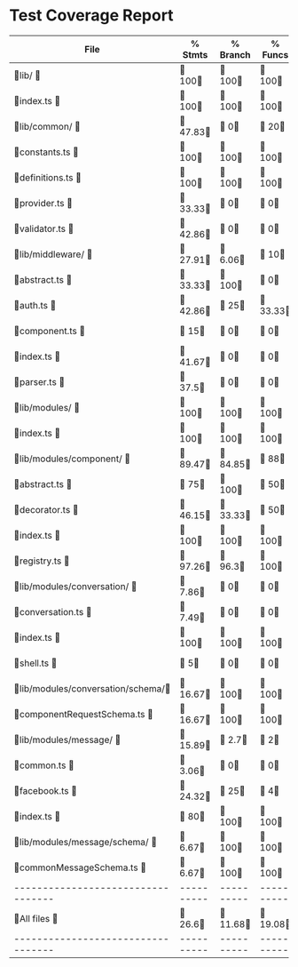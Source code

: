 # Test Coverage Report


File                              |  % Stmts | % Branch |  % Funcs |  % Lines |Uncovered Lines |
----------------------------------|----------|----------|----------|----------|----------------|
 lib/                             |      100 |      100 |      100 |      100 |                |
  index.ts                        |      100 |      100 |      100 |      100 |                |
 lib/common/                      |    47.83 |        0 |       20 |    47.83 |                |
  constants.ts                    |      100 |      100 |      100 |      100 |                |
  definitions.ts                  |      100 |      100 |      100 |      100 |                |
  provider.ts                     |    33.33 |        0 |        0 |    33.33 |... 41,43,54,62 |
  validator.ts                    |    42.86 |        0 |        0 |    42.86 |    16,17,18,20 |
 lib/middleware/                  |    27.91 |     6.06 |       10 |    27.91 |                |
  abstract.ts                     |    33.33 |      100 |        0 |    33.33 |... 40,41,42,44 |
  auth.ts                         |    42.86 |       25 |    33.33 |    42.86 |... 34,35,36,40 |
  component.ts                    |       15 |        0 |        0 |       15 |... 123,125,126 |
  index.ts                        |    41.67 |        0 |        0 |    41.67 |... 33,34,35,39 |
  parser.ts                       |     37.5 |        0 |        0 |     37.5 | 16,19,20,22,23 |
 lib/modules/                     |      100 |      100 |      100 |      100 |                |
  index.ts                        |      100 |      100 |      100 |      100 |                |
 lib/modules/component/           |    89.47 |    84.85 |       88 |    90.11 |                |
  abstract.ts                     |       75 |      100 |       50 |       75 |             27 |
  decorator.ts                    |    46.15 |    33.33 |       50 |       50 |... 43,45,46,48 |
  index.ts                        |      100 |      100 |      100 |      100 |                |
  registry.ts                     |    97.26 |     96.3 |      100 |    97.22 |        104,105 |
 lib/modules/conversation/        |     7.86 |        0 |        0 |     7.46 |                |
  conversation.ts                 |     7.49 |        0 |        0 |     7.49 |... 619,634,635 |
  index.ts                        |      100 |      100 |      100 |      100 |                |
  shell.ts                        |        5 |        0 |        0 |        5 |... 92,93,95,97 |
 lib/modules/conversation/schema/ |    16.67 |      100 |      100 |    16.67 |                |
  componentRequestSchema.ts       |    16.67 |      100 |      100 |    16.67 |  5,26,48,51,59 |
 lib/modules/message/             |    15.89 |      2.7 |        2 |    16.19 |                |
  common.ts                       |     3.06 |        0 |        0 |     3.06 |... 375,376,378 |
  facebook.ts                     |    24.32 |       25 |        4 |    25.23 |... 274,282,283 |
  index.ts                        |       80 |      100 |      100 |       80 |              8 |
 lib/modules/message/schema/      |     6.67 |      100 |      100 |     6.67 |                |
  commonMessageSchema.ts          |     6.67 |      100 |      100 |     6.67 |... 70,78,83,87 |
----------------------------------|----------|----------|----------|----------|----------------|
All files                         |     26.6 |    11.68 |    19.08 |    26.36 |                |
----------------------------------|----------|----------|----------|----------|----------------|

